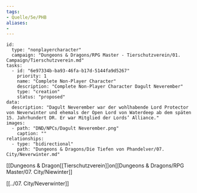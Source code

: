 ```yaml
---
tags:
- Quelle/5e/PHB
aliases:
- 
---
```

```RpgManager4
id: 
  type: "nonplayercharacter"
  campaign: "Dungeons & Dragons/RPG Master - Tierschutzverein/01. Campaign/Tierschutzverein.md"
tasks: 
  - id: "6e97334b-ba93-46fa-b17d-5144fa9d5267"
    priority: 1
    name: "Complete Non-Player Character"
    description: "Complete Non-Player Character Dagult Neverember"
    type: "creation"
    status: "proposed"
data: 
  description: "Dagult Neverember war der wohlhabende Lord Protector von Neverwinter und ehemals der Open Lord von Waterdeep ab dem späten 15. Jahrhundert DR. Er war Mitglied der Lords’ Alliance."
images: 
  - path: "DND/NPCs/Dagult Neverember.png"
    caption: ""
relationships: 
  - type: "bidirectional"
    path: "Dungeons & Dragons/Die Tiefen von Phandelver/07. City/Neverwinter.md"
```

[[Dungeons & Dragon[[Tierschutzverein]]on[[Dungeons & Dragons/RPG Master/07. City/Niewinter]]






[[../07. City/Neverwinter]]